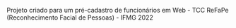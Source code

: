 Projeto criado para um pré-cadastro de funcionários em Web - TCC ReFaPe (Reconhecimento Facial de Pessoas) - IFMG 2022

